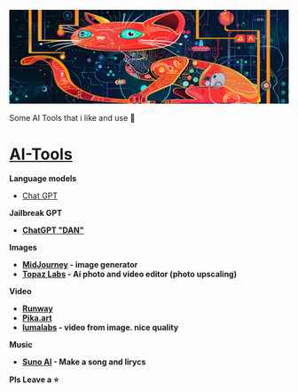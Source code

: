 ![Alt text](https://github.com/pMiszkin/AI-Tools/blob/main/ai-banner.png "AI banner")

Some AI Tools that i like and use 🦾

# [AI-Tools](https://github.com/pMiszkin/AI-Tools/)
<strong>Language models</strong>
- [Chat GPT](https://chat.openai.com)

<strong>Jailbreak GPT<strong>
- [ChatGPT "DAN"](https://github.com/0xk1h0/ChatGPT_DAN)

<strong>Images</strong>
- [MidJourney](https://discord.com/channels/662267976984297473) - image generator
- [Topaz Labs](https://www.topazlabs.com/) - Ai photo and video editor (photo upscaling)

<strong>Video</strong>
- [Runway](https://app.runwayml.com/)
- [Pika.art](https://pika.art/home)
- [lumalabs](https://lumalabs.ai/) - video from image. nice quality

<strong>Music</strong>
- [Suno AI](https://suno.ai) - Make a song and lirycs

Pls Leave a ⭐
